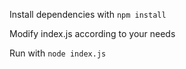 Install dependencies with `npm install`

Modify index.js according to your needs

Run with `node index.js`